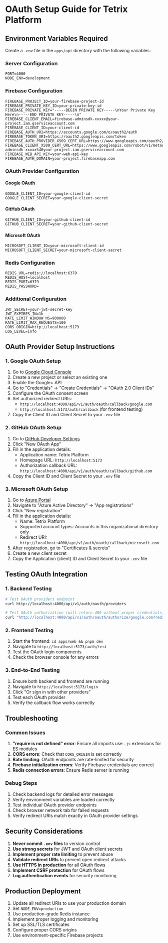# OAuth Setup Guide for Tetrix Platform

## Environment Variables Required

Create a `.env` file in the `apps/api` directory with the following variables:

### Server Configuration
```env
PORT=4000
NODE_ENV=development
```

### Firebase Configuration
```env
FIREBASE_PROJECT_ID=your-firebase-project-id
FIREBASE_PRIVATE_KEY_ID=your-private-key-id
FIREBASE_PRIVATE_KEY="-----BEGIN PRIVATE KEY-----\nYour Private Key Here\n-----END PRIVATE KEY-----\n"
FIREBASE_CLIENT_EMAIL=firebase-adminsdk-xxxxx@your-project.iam.gserviceaccount.com
FIREBASE_CLIENT_ID=your-client-id
FIREBASE_AUTH_URI=https://accounts.google.com/o/oauth2/auth
FIREBASE_TOKEN_URI=https://oauth2.googleapis.com/token
FIREBASE_AUTH_PROVIDER_X509_CERT_URL=https://www.googleapis.com/oauth2/v1/certs
FIREBASE_CLIENT_X509_CERT_URL=https://www.googleapis.com/robot/v1/metadata/x509/firebase-adminsdk-xxxxx%40your-project.iam.gserviceaccount.com
FIREBASE_WEB_API_KEY=your-web-api-key
FIREBASE_AUTH_DOMAIN=your-project.firebaseapp.com
```

### OAuth Provider Configuration

#### Google OAuth
```env
GOOGLE_CLIENT_ID=your-google-client-id
GOOGLE_CLIENT_SECRET=your-google-client-secret
```

#### GitHub OAuth
```env
GITHUB_CLIENT_ID=your-github-client-id
GITHUB_CLIENT_SECRET=your-github-client-secret
```

#### Microsoft OAuth
```env
MICROSOFT_CLIENT_ID=your-microsoft-client-id
MICROSOFT_CLIENT_SECRET=your-microsoft-client-secret
```

### Redis Configuration
```env
REDIS_URL=redis://localhost:6379
REDIS_HOST=localhost
REDIS_PORT=6379
REDIS_PASSWORD=
```

### Additional Configuration
```env
JWT_SECRET=your-jwt-secret-key
JWT_EXPIRES_IN=1h
RATE_LIMIT_WINDOW_MS=900000
RATE_LIMIT_MAX_REQUESTS=100
CORS_ORIGIN=http://localhost:5173
LOG_LEVEL=info
```

## OAuth Provider Setup Instructions

### 1. Google OAuth Setup

1. Go to [Google Cloud Console](https://console.cloud.google.com/)
2. Create a new project or select an existing one
3. Enable the Google+ API
4. Go to "Credentials" → "Create Credentials" → "OAuth 2.0 Client IDs"
5. Configure the OAuth consent screen
6. Set authorized redirect URIs:
   - `http://localhost:4000/api/v1/auth/oauth/callback/google.com`
   - `http://localhost:5173/auth/callback` (for frontend testing)
7. Copy the Client ID and Client Secret to your `.env` file

### 2. GitHub OAuth Setup

1. Go to [GitHub Developer Settings](https://github.com/settings/developers)
2. Click "New OAuth App"
3. Fill in the application details:
   - Application name: Tetrix Platform
   - Homepage URL: `http://localhost:5173`
   - Authorization callback URL: `http://localhost:4000/api/v1/auth/oauth/callback/github.com`
4. Copy the Client ID and Client Secret to your `.env` file

### 3. Microsoft OAuth Setup

1. Go to [Azure Portal](https://portal.azure.com/)
2. Navigate to "Azure Active Directory" → "App registrations"
3. Click "New registration"
4. Fill in the application details:
   - Name: Tetrix Platform
   - Supported account types: Accounts in this organizational directory only
   - Redirect URI: `http://localhost:4000/api/v1/auth/oauth/callback/microsoft.com`
5. After registration, go to "Certificates & secrets"
6. Create a new client secret
7. Copy the Application (client) ID and Client Secret to your `.env` file

## Testing OAuth Integration

### 1. Backend Testing
```bash
# Test OAuth providers endpoint
curl http://localhost:4000/api/v1/auth/oauth/providers

# Test OAuth authorization (will return 400 without proper credentials)
curl "http://localhost:4000/api/v1/auth/oauth/authorize/google.com?redirect_uri=http://localhost:5173/auth/callback"
```

### 2. Frontend Testing
1. Start the frontend: `cd apps/web && pnpm dev`
2. Navigate to `http://localhost:5173/auth/test`
3. Test the OAuth login components
4. Check the browser console for any errors

### 3. End-to-End Testing
1. Ensure both backend and frontend are running
2. Navigate to `http://localhost:5173/login`
3. Click "Or sign in with other providers"
4. Test each OAuth provider
5. Verify the callback flow works correctly

## Troubleshooting

### Common Issues

1. **"require is not defined" error**: Ensure all imports use `.js` extensions for ES modules
2. **CORS errors**: Check that `CORS_ORIGIN` is set correctly
3. **Rate limiting**: OAuth endpoints are rate-limited for security
4. **Firebase initialization errors**: Verify Firebase credentials are correct
5. **Redis connection errors**: Ensure Redis server is running

### Debug Steps

1. Check backend logs for detailed error messages
2. Verify environment variables are loaded correctly
3. Test individual OAuth provider endpoints
4. Check browser network tab for failed requests
5. Verify redirect URIs match exactly in OAuth provider settings

## Security Considerations

1. **Never commit `.env` files** to version control
2. **Use strong secrets** for JWT and OAuth client secrets
3. **Implement proper rate limiting** to prevent abuse
4. **Validate redirect URIs** to prevent open redirect attacks
5. **Use HTTPS in production** for all OAuth flows
6. **Implement CSRF protection** for OAuth flows
7. **Log authentication events** for security monitoring

## Production Deployment

1. Update all redirect URIs to use your production domain
2. Set `NODE_ENV=production`
3. Use production-grade Redis instance
4. Implement proper logging and monitoring
5. Set up SSL/TLS certificates
6. Configure proper CORS origins
7. Use environment-specific Firebase projects 